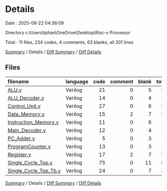 # Details

Date : 2025-08-22 04:36:09

Directory c:\\Users\\tphan\\OneDrive\\Desktop\\Risc-v Processor

Total : 11 files,  234 codes, 4 comments, 63 blanks, all 301 lines

[Summary](results.md) / Details / [Diff Summary](diff.md) / [Diff Details](diff-details.md)

## Files
| filename | language | code | comment | blank | total |
| :--- | :--- | ---: | ---: | ---: | ---: |
| [ALU.v](/ALU.v) | Verilog | 21 | 0 | 5 | 26 |
| [ALU\_Decoder.v](/ALU_Decoder.v) | Verilog | 14 | 0 | 4 | 18 |
| [Control\_Unit.v](/Control_Unit.v) | Verilog | 27 | 0 | 6 | 33 |
| [Data\_Memory.v](/Data_Memory.v) | Verilog | 15 | 2 | 7 | 24 |
| [Instruction\_Memory.v](/Instruction_Memory.v) | Verilog | 11 | 0 | 6 | 17 |
| [Main\_Decoder.v](/Main_Decoder.v) | Verilog | 12 | 0 | 4 | 16 |
| [PC\_Adder.v](/PC_Adder.v) | Verilog | 5 | 0 | 3 | 8 |
| [ProgramCounter.v](/ProgramCounter.v) | Verilog | 13 | 0 | 3 | 16 |
| [Register.v](/Register.v) | Verilog | 17 | 2 | 7 | 26 |
| [Single\_Cycle\_Top.v](/Single_Cycle_Top.v) | Verilog | 75 | 0 | 11 | 86 |
| [Single\_Cycle\_Top\_Tb.v](/Single_Cycle_Top_Tb.v) | Verilog | 24 | 0 | 7 | 31 |

[Summary](results.md) / Details / [Diff Summary](diff.md) / [Diff Details](diff-details.md)